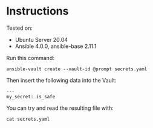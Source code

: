 # Instructions

Tested on:
- Ubuntu Server 20.04
- Ansible 4.0.0, ansible-base 2.11.1

Run this command:

    ansible-vault create --vault-id @prompt secrets.yaml

Then insert the following data into the Vault:

    ---
    my_secret: is_safe

You can try and read the resulting file with:

    cat secrets.yaml


